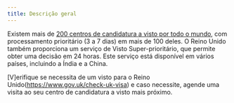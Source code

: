 ```yaml
---
title: Descrição geral
---
```

Existem mais de [200 centros de candidatura a visto por todo o mundo](https://www.gov.uk/find-a-visa-application-centre), com processamento prioritário (3 a 7 dias) em mais de 100 deles. O Reino Unido também proporciona um serviço de Visto Super-prioritário, que permite obter uma decisão em 24 horas. Este serviço está disponível em vários países, incluindo a Índia e a China.

[V]erifique se necessita de um visto para o Reino Unido(https://www.gov.uk/check-uk-visa) e caso necessite, agende uma visita ao seu centro de candidatura a visto mais próximo. 